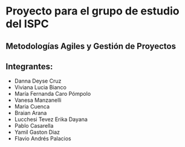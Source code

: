 # Proyecto para el grupo de estudio del ISPC 

## Metodologías Agiles y Gestión de Proyectos

## Integrantes:
* Danna Deyse Cruz
* Viviana Lucia Bianco 
* María Fernanda Caro Pómpolo
* Vanesa Manzanelli 
* Maria Cuenca
* Braian Arana
* Lucchesi Tevez Erika Dayana
* Pablo Casarella
* Yamil Gaston Diaz 
* Flavio Andrés Palacios

